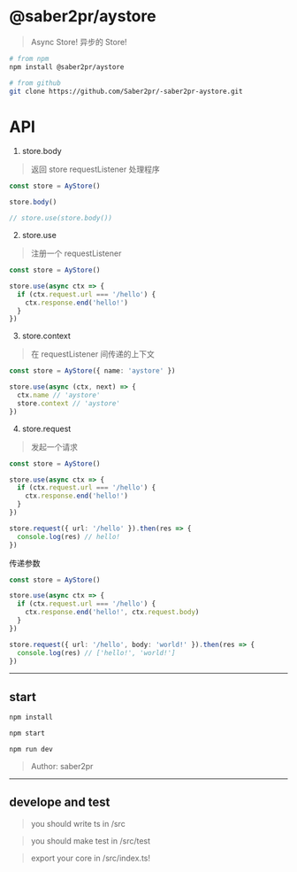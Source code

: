 # @saber2pr/aystore

> Async Store! 异步的 Store!

```bash
# from npm
npm install @saber2pr/aystore

# from github
git clone https://github.com/Saber2pr/-saber2pr-aystore.git
```

# API

1. store.body

> 返回 store requestListener 处理程序

```ts
const store = AyStore()

store.body()

// store.use(store.body())
```

2. store.use

> 注册一个 requestListener

```ts
const store = AyStore()

store.use(async ctx => {
  if (ctx.request.url === '/hello') {
    ctx.response.end('hello!')
  }
})
```

3. store.context

> 在 requestListener 间传递的上下文

```ts
const store = AyStore({ name: 'aystore' })

store.use(async (ctx, next) => {
  ctx.name // 'aystore'
  store.context // 'aystore'
})
```

4. store.request

> 发起一个请求

```ts
const store = AyStore()

store.use(async ctx => {
  if (ctx.request.url === '/hello') {
    ctx.response.end('hello!')
  }
})

store.request({ url: '/hello' }).then(res => {
  console.log(res) // hello!
})
```

传递参数

```ts
const store = AyStore()

store.use(async ctx => {
  if (ctx.request.url === '/hello') {
    ctx.response.end('hello!', ctx.request.body)
  }
})

store.request({ url: '/hello', body: 'world!' }).then(res => {
  console.log(res) // ['hello!', 'world!']
})
```

---

## start

```bash
npm install
```

```bash
npm start

npm run dev

```

> Author: saber2pr

---

## develope and test

> you should write ts in /src

> you should make test in /src/test

> export your core in /src/index.ts!
